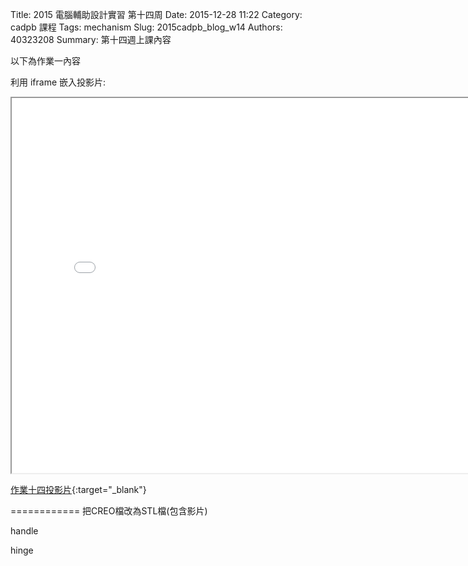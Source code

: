Title: 2015 電腦輔助設計實習 第十四周
Date: 2015-12-28 11:22
Category: cadpb 課程
Tags: mechanism
Slug: 2015cadpb_blog_w14
Authors: 40323208
Summary: 第十四週上課內容

以下為作業一內容

利用 iframe 嵌入投影片:

<iframe src=" cadp_w14_lecture.html" width="800" height="600"></iframe>

[作業十四投影片]( cadp_w14_lecture.html){:target="_blank"}


============
把CREO檔改為STL檔(包含影片)

handle
<script src="https://embed.github.com/view/3d/40323208/group3/master/handle.stl"></script>

hinge
<script src="https://embed.github.com/view/3d/40323208/group3/master/hinge.stl"></script>

